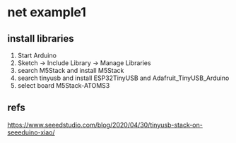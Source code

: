 # net example1

## install libraries

1. Start Arduino
2. Sketch -> Include Library -> Manage Libraries
3. search M5Stack and install M5Stack
4. search tinyusb and install ESP32TinyUSB and  Adafruit_TinyUSB_Arduino
5. select board M5Stack-ATOMS3

## refs

https://www.seeedstudio.com/blog/2020/04/30/tinyusb-stack-on-seeeduino-xiao/
